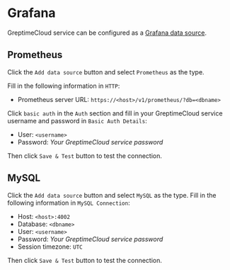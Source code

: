 # Grafana

GreptimeCloud service can be configured as a [Grafana data source](https://grafana.com/docs/grafana/latest/datasources/add-a-data-source/).

## Prometheus

Click the `Add data source` button and select `Prometheus` as the type.

Fill in the following information in `HTTP`:

- Prometheus server URL: `https://<host>/v1/prometheus/?db=<dbname>`

Click `basic auth` in the `Auth` section and fill in your GreptimeCloud service username and password in `Basic Auth Details`:

- User: `<username>`
- Password: *Your GreptimeCloud service password*

Then click `Save & Test` button to test the connection.

## MySQL

Click the `Add data source` button and select `MySQL` as the type. Fill in the following information in `MySQL Connection`:

- Host: `<host>:4002`
- Database: `<dbname>`
- User: `<username>`
- Password: *Your GreptimeCloud service password*
- Session timezone: `UTC`

Then click `Save & Test` button to test the connection.
